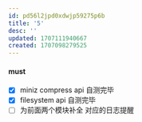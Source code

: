 ```yaml
---
id: pd56l2jpd0xdwjp59275p6b
title: '5'
desc: ''
updated: 1707111940667
created: 1707098279525
---
```


#### must
- [x] miniz compress api 自测完毕
- [x] filesystem api 自测完毕
- [ ] 为前面两个模块补全 对应的日志提醒
